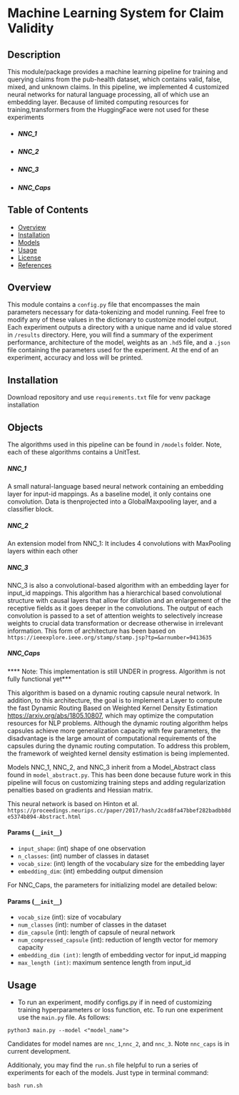 
# Machine Learning System for Claim Validity

## Description

This module/package provides a machine learning pipeline for training and querying claims from the pub-health dataset, which contains valid, false, mixed, and unknown claims. 
In this pipeline, we implemented 4 customized neural networks for natural language processing, all of which use an embedding layer. Because of limited computing resources for training,transformers from the HuggingFace were not used for these experiments

- ##### NNC_1
- ##### NNC_2
- ##### NNC_3
- ##### NNC_Caps


## Table of Contents 

- [Overview](#overview)
- [Installation](#installation)
- [Models](#objects)
- [Usage](#usage)
- [License](#license)
- [References](#references)


## Overview
This module contains a `config.py` file that encompasses the main parameters necessary
for data-tokenizing and model running. Feel free to modify any of these values in
the dictionary to customize model output.
Each experiment outputs a directory with a unique name and id value stored in `/results` directory. Here, you will find a summary of the experiment performance, architecture of the model, weights as an `.hd5` file, and a `.json` file containing the parameters used for the experiment. 
At the end of an experiment, accuracy and loss will be printed.

## Installation

Download repository and use `requirements.txt` file for venv package installation

## Objects

The algorithms used in this pipeline can be found in `/models` folder. Note, each
of these algorithms contains a UnitTest.

##### NNC_1
A small natural-language based neural network containing an embedding layer for
input-id mappings. As a baseline model, it only contains one convolution. Data
is thenprojected into a GlobalMaxpooling layer, and a classifier block.

##### NNC_2
An extension model from NNC_1: It includes 4 convolutions with MaxPooling layers
within each other

##### NNC_3
NNC_3 is also a convolutional-based algorithm with an embedding layer for input_id mappings. This algorithm has a hierarchical based convolutional structure with causal layers that allow for dilation and an enlargement of the receptive fields as it goes 
deeper in the convolutions. The output of each convolution is passed to a set 
of attention weights to selectively increase weights to crucial data transformation
or decrease otherwise in irrelevant information. This form of architecture has been 
based on `https://ieeexplore.ieee.org/stamp/stamp.jsp?tp=&arnumber=9413635`
##### NNC_Caps
**** Note: This implementation is still UNDER in progress. Algorithm is not fully functional yet*** 

This algorithm is based on a dynamic routing capsule neural network. In addition, to this architecture, the goal is to implement a Layer to compute the fast Dynamic Routing Based on Weighted Kernel Density Estimation
https://arxiv.org/abs/1805.10807, which may optimize the computation resources for NLP problems. 
Although the dynamic routing algorithm helps capsules achieve more generalization capacity with few parameters, the disadvantage is the large amount of computational requirements of the capsules during the dynamic routing computation. To address this problem, the framework of weighted kernel density estimation is being implemented.

Models NNC_1, NNC_2, and NNC_3 inherit from a Model_Abstract class found in
`model_abstract.py`. This has been done because future work in this pipeline will 
focus on customizing training steps and adding regularization penalties based on
gradients and Hessian matrix. 

This neural network is based on Hinton et al. `https://proceedings.neurips.cc/paper/2017/hash/2cad8fa47bbef282badbb8de5374b894-Abstract.html`

#### Params (`__init__`)

- `input_shape`: (int) shape of one observation
- `n_classes`: (int) number of classes in dataset
- `vocab_size`: (int) length of the vocabulary size for the embedding layer
- `embedding_dim`: (int) embedding output dimension

For NNC_Caps, the parameters for initializing model are detailed below:

#### Params (`__init__`)
- `vocab_size` (int): size of vocabulary
- `num_classes` (int): number of classes in the dataset
- `dim_capsule` (int): length of capsule of neural network
- `num_compressed_capsule` (int): reduction of length vector for memory capacity
- `embedding_dim (int)`: length of embedding vector for input_id mapping
- `max_length (int)`: maximum sentence length from input_id


## Usage 

- To run an experiment, modify configs.py if in need of customizing training hyperparameters or loss function, etc. To run one experiment use the `main.py`
file. As follows:

```
python3 main.py --model <"model_name">
```
Candidates for model names are `nnc_1`,`nnc_2`, and `nnc_3`. Note `nnc_caps`
is in current development.

Additionaly, you may find the `run.sh` file helpful to run a series of experiments
for each of the models. Just type in terminal command:

```
bash run.sh
```

